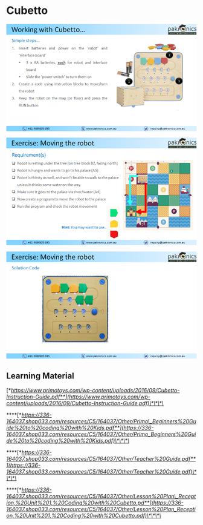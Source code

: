 # Cubetto

![](../.gitbook/assets/image%20%2850%29.png)

![](../.gitbook/assets/image%20%2898%29.png)

![](../.gitbook/assets/image%20%2857%29.png)

## Learning Material

[**https://www.primotoys.com/wp-content/uploads/2016/09/Cubetto-Instruction-Guide.pdf**](https://www.primotoys.com/wp-content/uploads/2016/09/Cubetto-Instruction-Guide.pdf)\*\*\*\*

\*\*\*\*[**https://336-164037.shop033.com/resources/C5/164037/Other/Primo\_Beginners%20Guide%20to%20coding%20with%20Kids.pdf**](https://336-164037.shop033.com/resources/C5/164037/Other/Primo_Beginners%20Guide%20to%20coding%20with%20Kids.pdf)\*\*\*\*

\*\*\*\*[**https://336-164037.shop033.com/resources/C5/164037/Other/Teacher%20Guide.pdf**](https://336-164037.shop033.com/resources/C5/164037/Other/Teacher%20Guide.pdf)\*\*\*\*

\*\*\*\*[**https://336-164037.shop033.com/resources/C5/164037/Other/Lesson%20Plan\_Reception,%20Unit%201,%20Coding%20with%20Cubetto.pd**](https://336-164037.shop033.com/resources/C5/164037/Other/Lesson%20Plan_Reception,%20Unit%201,%20Coding%20with%20Cubetto.pdf)\*\*\*\*



